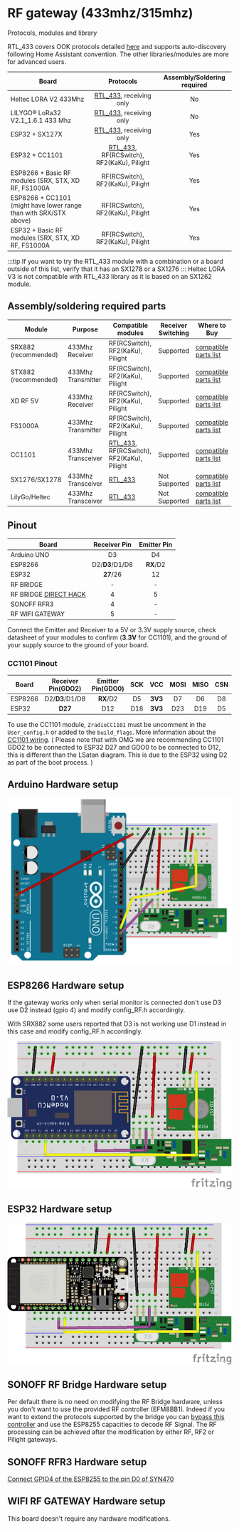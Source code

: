 # RF gateway (433mhz/315mhz)
Protocols, modules and library

RTL_433 covers OOK protocols detailed [here](../use/rf#supported-decoders) and supports auto-discovery following Home Assistant convention. The other libraries/modules are more for advanced users.

|Board| Protocols|Assembly/Soldering required|
|-|:-:|:-:|
|Heltec LORA V2 433Mhz|[RTL_433](../use/rf#supported-decoders), receiving only|No|
|LILYGO® LoRa32 V2.1_1.6.1 433 Mhz|[RTL_433](../use/rf#supported-decoders), receiving only|No|
|ESP32 + SX127X|[RTL_433](../use/rf#supported-decoders), receiving only|Yes|
|ESP32 + CC1101|[RTL_433](../use/rf#supported-decoders), RF(RCSwitch), RF2(KaKu), Pilight|Yes|
|ESP8266 + Basic RF modules (SRX, STX, XD RF, FS1000A|RF(RCSwitch), RF2(KaKu), Pilight|Yes|
|ESP8266 + CC1101 (might have lower range than with SRX/STX above)|RF(RCSwitch), RF2(KaKu), Pilight|Yes|
|ESP32 + Basic RF modules (SRX, STX, XD RF, FS1000A|RF(RCSwitch), RF2(KaKu), Pilight|Yes|

:::tip
If you want to try the RTL_433 module with a combination or a board outside of this list, verify that it has an SX1278 or a SX1276
:::
Heltec LORA V3 is not compatible with RTL_433 library as it is based on an SX1262 module.

## Assembly/soldering required parts
|Module|Purpose|Compatible modules|Receiver Switching|Where to Buy|
|-|-|-|-|-|
|SRX882 (recommended)|433Mhz Receiver|RF(RCSwitch), RF2(KaKu), Pilight|Supported|[compatible parts list](https://compatible.openmqttgateway.com/index.php/parts)|
|STX882 (recommended)|433Mhz Transmitter|RF(RCSwitch), RF2(KaKu), Pilight|Supported|[compatible parts list](https://compatible.openmqttgateway.com/index.php/parts)|
|XD RF 5V|433Mhz Receiver|RF(RCSwitch), RF2(KaKu), Pilight|Supported|[compatible parts list](https://compatible.openmqttgateway.com/index.php/parts)|
|FS1000A|433Mhz Transmitter|RF(RCSwitch), RF2(KaKu), Pilight|Supported|[compatible parts list](https://compatible.openmqttgateway.com/index.php/parts)|
|CC1101|433Mhz Transceiver|[RTL_433](../use/rf#supported-decoders), RF(RCSwitch), RF2(KaKu), Pilight|Supported|[compatible parts list](https://compatible.openmqttgateway.com/index.php/parts)|
|SX1276/SX1278|433Mhz Transceiver|[RTL_433](../use/rf#supported-decoders)|Not Supported|[compatible parts list](https://compatible.openmqttgateway.com/index.php/parts)|
|LilyGo/Heltec|433Mhz Transceiver|[RTL_433](../use/rf#supported-decoders)|Not Supported|[compatible parts list](https://compatible.openmqttgateway.com/index.php/parts)|

## Pinout
|Board| Receiver Pin| Emitter Pin|
|-|:-:|:-:|
|Arduino UNO|D3|D4|
|ESP8266|D2/**D3**/D1/D8|**RX**/D2|
|ESP32|**27**/26|12|
|RF BRIDGE|-|-|
|RF BRIDGE [DIRECT HACK](https://github.com/xoseperez/espurna/wiki/Hardware-Itead-Sonoff-RF-Bridge---Direct-Hack)|4|5|
|SONOFF RFR3|4|-|
|RF WIFI GATEWAY|5|-|

Connect the Emitter and Receiver to a 5V or 3.3V supply source, check datasheet of your modules to confirm (**3.3V** for CC1101), and the ground of your supply source to the ground of your board.

### CC1101 Pinout
|Board|Receiver Pin(GDO2)|Emitter Pin(GDO0)|SCK|VCC|MOSI|MISO|CSN|GND
|-|:-:|:-:|:-:|:-:|:-:|:-:|:-:|:-:|
|ESP8266|D2/**D3**/D1/D8|**RX**/D2|D5|**3V3**|D7|D6|D8|GND
|ESP32|**D27**|D12|D18|**3V3**|D23|D19|D5|GND

To use the CC1101 module, `ZradioCC1101` must be uncomment in the `User_config.h` or added to the `build_flags`.
More information about the [CC1101 wiring](https://github.com/LSatan/SmartRC-CC1101-Driver-Lib#wiring). ( Please note that with OMG we are recommending CC1101 GDO2 to be connected to ESP32 D27 and GDO0 to be connected to D12, this is different than the LSatan diagram. This is due to the ESP32 using D2 as part of the boot process. )

## Arduino Hardware setup
![RF](../img/OpenMQTTgateway_Arduino_Addon_RF.png)

## ESP8266 Hardware setup
If the gateway works only when serial monitor is connected don't use D3 use D2 instead (gpio 4) and modify config_RF.h accordingly.

With SRX882 some users reported that D3 is not working use D1 instead in this case and modify config_RF.h accordingly.

![Addon_RF](../img/OpenMQTTgateway_ESP8266_Addon_RF.png)

## ESP32 Hardware setup
![Addon_RF](../img/OpenMQTTgateway_ESP32_Addon_RF.png)

## SONOFF RF Bridge Hardware setup
Per default there is no need on modifying the RF Bridge hardware, unless you don't want to use the provided RF controller (EFM8BB1). Indeed if you want to extend the protocols supported by the bridge you can [bypass this controller](https://github.com/xoseperez/espurna/wiki/Hardware-Itead-Sonoff-RF-Bridge---Direct-Hack) and use the ESP8255 capacities to decode RF Signal.
The RF processing can be achieved after the modification by either RF, RF2 or Pilight gateways.

## SONOFF RFR3 Hardware setup
[Connect GPIO4 of the ESP8255 to the pin D0 of SYN470](https://1technophile.blogspot.com/2019/08/new-sonoff-rfr3-as-433tomqtt-gateway.html)

## WIFI RF GATEWAY Hardware setup
This board doesn't require any hardware modifications.
